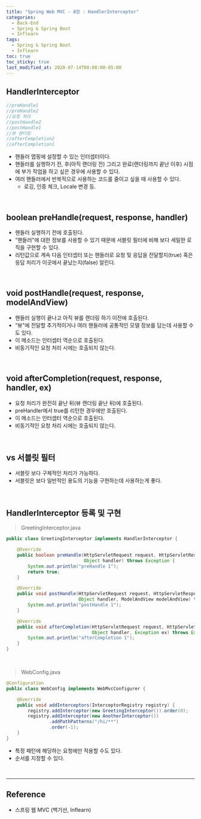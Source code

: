 ```yaml
---
title: "Spring Web MVC - 8장 : HandlerInterceptor"
categories:
  - Back-End
  - Spring & Spring Boot
  - Inflearn
tags:
  - Spring & Spring Boot
  - Inflearn
toc: true
toc_sticky: true
last_modified_at: 2020-07-14T08:08:00-05:00
---
```


## HandlerInterceptor

```java
//preHandle1
//preHandle2
//요청 처리
//postHandle2
//postHandle1
//뷰 렌더링
//afterCompletion2
//afterCompletion1
```

* 핸들러 맵핑에 설정할 수 있는 인터셉터이다.
* 핸들러를 실행하기 전, 후(아직 랜더링 전) 그리고 완료(랜더링까지 끝난 이후) 시점에 부가 작업을 하고 싶은 경우에 사용할 수 있다.
* 여러 핸들러에서 반복적으로 사용하는 코드를 줄이고 싶을 때 사용할 수 있다.
	* 로깅, 인증 체크, Locale 변경 등.


<br>

## boolean preHandle(request, response, handler)

* 핸들러 실행하기 전에 호출된다.
* “핸들러"에 대한 정보를 사용할 수 있기 때문에 서블릿 필터에 비해 보다 세밀한 로직을 구현할 수 있다.
* 리턴값으로 계속 다음 인터셉터 또는 핸들러로 요청 및 응답을 전달할지(true) 혹은 응답 처리가 이곳에서 끝났는지(false) 알린다.

<br>

## void postHandle(request, response, modelAndView)

* 핸들러 실행이 끝나고 아직 뷰를 랜더링 하기 이전에 호출된다.
* “뷰"에 전달할 추가적이거나 여러 핸들러에 공통적인 모델 정보를 담는데 사용할 수도 있다.
* 이 메소드는 인터셉터 역순으로 호출된다.
* 비동기적인 요청 처리 시에는 호출되지 않는다.

<br>

## void afterCompletion(request, response, handler, ex)

* 요청 처리가 완전히 끝난 뒤(뷰 랜더링 끝난 뒤)에 호출된다.
* preHandler에서 true를 리턴한 경우에만 호출된다.
* 이 메소드는 인터셉터 역순으로 호출된다.
* 비동기적인 요청 처리 시에는 호출되지 않는다.

<br>

## vs 서블릿 필터

* 서블릿 보다 구체적인 처리가 가능하다.
* 서블릿은 보다 일반적인 용도의 기능을 구현하는데 사용하는게 좋다.

<br>

## HandlerInterceptor 등록 및 구현

> GreetingInterceptor.java

```java
public class GreetingInterceptor implements HandlerInterceptor {

    @Override
    public boolean preHandle(HttpServletRequest request, HttpServletResponse response,
                             Object handler) throws Exception {
        System.out.println("preHandle 1");
        return true;
    }

    @Override
    public void postHandle(HttpServletRequest request, HttpServletResponse response,
                           Object handler, ModelAndView modelAndView) throws Exception {
        System.out.println("postHandle 1");
    }

    @Override
    public void afterCompletion(HttpServletRequest request, HttpServletResponse response,
                                Object handler, Exception ex) throws Exception {
        System.out.println("afterCompletion 1");
    }
}
```

<br>

> WebConfig.java

```java
@Configuration
public class WebConfig implements WebMvcConfigurer {

    @Override
    public void addInterceptors(InterceptorRegistry registry) {
        registry.addInterceptor(new GreetingInterceptor()).order(0);
        registry.addInterceptor(new AnotherInterceptor())
                .addPathPatterns("/hi/**")
                .order(-1);
    }
}
```

* 특정 패턴에 해당하는 요청에만 적용할 수도 있다.
* 순서를 지정할 수 있다.

<br>

---

## Reference

*	스프링 웹 MVC (백기선, Inflearn)
